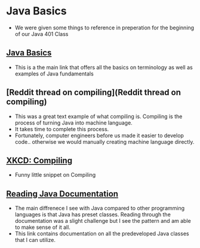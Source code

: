 # Java Basics

- We were given some things to reference in preperation for the beginning of our Java 401 Class

## [Java Basics](https://docs.oracle.com/javase/tutorial/java/nutsandbolts/index.html)

- This is a the main link that offers all the basics on terminology as well as examples of Java fundamentals

## [Reddit thread on compiling](Reddit thread on compiling)

- This was a great text example of what compiling is. Compiling is the process of turning Java into machine language.
- It takes time to complete this process.
- Fortunately, computer engineers before us made it easier to develop code.. otherwise we would manually creating machine language directly.

## [XKCD: Compiling](https://xkcd.com/303/)

- Funny little snippet on Compiling

## [Reading Java Documentation](https://www.dummies.com/programming/java/making-sense-of-javas-api-documentation/)

- The main diffrenece I see with Java compared to other programming languages is that Java has preset classes. Reading through the documentation was a slight challenge but I see the pattern and am able to make sense of it all.
- This link contains documentation on all the predeveloped Java classes that I can utilize.
